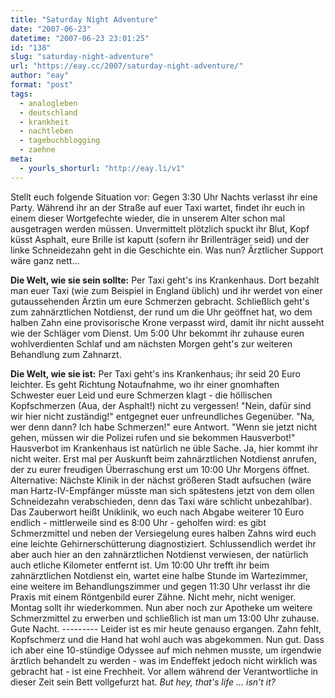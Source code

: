 ```yaml
---
title: "Saturday Night Adventure"
date: "2007-06-23"
datetime: "2007-06-23 23:01:25"
id: "138"
slug: "saturday-night-adventure"
url: "https://eay.cc/2007/saturday-night-adventure/"
author: "eay"
format: "post"
tags:
  - analogleben
  - deutschland
  - krankheit
  - nachtleben
  - tagebuchblogging
  - zaehne
meta:
  - yourls_shorturl: "http://eay.li/v1"
---
```


Stellt euch folgende Situation vor: Gegen 3:30 Uhr Nachts verlasst ihr eine Party. Während ihr an der Straße auf euer Taxi wartet, findet ihr euch in einem dieser Wortgefechte wieder, die in unserem Alter schon mal ausgetragen werden müssen. Unvermittelt plötzlich spuckt ihr Blut, Kopf küsst Asphalt, eure Brille ist kaputt (sofern ihr Brillenträger seid) und der linke Schneidezahn geht in die Geschichte ein. Was nun? Ärztlicher Support wäre ganz nett...

**Die Welt, wie sie sein sollte:** Per Taxi geht's ins Krankenhaus. Dort bezahlt man euer Taxi (wie zum Beispiel in England üblich) und ihr werdet von einer gutaussehenden Ärztin um eure Schmerzen gebracht. Schließlich geht's zum zahnärztlichen Notdienst, der rund um die Uhr geöffnet hat, wo dem halben Zahn eine provisorische Krone verpasst wird, damit ihr nicht ausseht wie der Schläger vom Dienst. Um 5:00 Uhr bekommt ihr zuhause euren wohlverdienten Schlaf und am nächsten Morgen geht's zur weiteren Behandlung zum Zahnarzt.

**Die Welt, wie sie ist:** Per Taxi geht's ins Krankenhaus; ihr seid 20 Euro leichter. Es geht Richtung Notaufnahme, wo ihr einer gnomhaften Schwester euer Leid und eure Schmerzen klagt - die höllischen Kopfschmerzen (Aua, der Asphalt!) nicht zu vergessen! "Nein, dafür sind wir hier nicht zuständig!" entgegnet euer unfreundliches Gegenüber. "Na, wer denn dann? Ich habe Schmerzen!" eure Antwort. "Wenn sie jetzt nicht gehen, müssen wir die Polizei rufen und sie bekommen Hausverbot!" Hausverbot im Krankenhaus ist natürlich ne üble Sache. Ja, hier kommt ihr nicht weiter. Erst mal per Auskunft beim zahnärztlichen Notdienst anrufen, der zu eurer freudigen Überraschung erst um 10:00 Uhr Morgens öffnet. Alternative: Nächste Klinik in der nächst größeren Stadt aufsuchen (wäre man Hartz-IV-Empfänger müsste man sich spätestens jetzt von dem ollen Schneidezahn verabschieden, denn das Taxi wäre schlicht unbezahlbar). Das Zauberwort heißt Uniklinik, wo euch nach Abgabe weiterer 10 Euro endlich - mittlerweile sind es 8:00 Uhr - geholfen wird: es gibt Schmerzmittel und neben der Versiegelung eures halben Zahns wird euch eine leichte Gehirnerschütterung diagnostiziert. Schlussendlich werdet ihr aber auch hier an den zahnärztlichen Notdienst verwiesen, der natürlich auch etliche Kilometer entfernt ist. Um 10:00 Uhr trefft ihr beim zahnärztlichen Notdienst ein, wartet eine halbe Stunde im Wartezimmer, eine weitere im Behandlungszimmer und gegen 11:30 Uhr verlasst ihr die Praxis mit einem Röntgenbild eurer Zähne. Nicht mehr, nicht weniger. Montag sollt ihr wiederkommen. Nun aber noch zur Apotheke um weitere Schmerzmittel zu erwerben und schließlich ist man um 13:00 Uhr zuhause. Gute Nacht. --------- Leider ist es mir heute genauso ergangen. Zahn fehlt, Kopfschmerz und die Hand hat wohl auch was abgekommen. Nun gut. Dass ich aber eine 10-stündige Odyssee auf mich nehmen musste, um irgendwie ärztlich behandelt zu werden - was im Endeffekt jedoch nicht wirklich was gebracht hat - ist eine Frechheit. Vor allem während der Verantwortliche in dieser Zeit sein Bett vollgefurzt hat. _But hey, that's life ... isn't it?_
